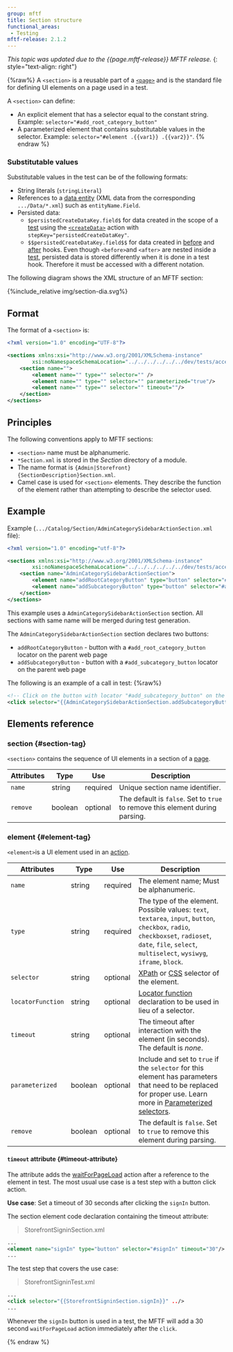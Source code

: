```yaml
---
group: mftf
title: Section structure
functional_areas:
 - Testing
mftf-release: 2.1.2
---
```


_This topic was updated due to the {{page.mftf-release}} MFTF release._
{: style="text-align: right"}

{%raw%}
A `<section>` is a reusable part of a [`<page>`](./page.html) and is the standard file for defining UI elements on a page used in a test.

A `<section>` can define:

- An explicit element that has a selector equal to the constant string. Example: `selector="#add_root_category_button"`
- A parameterized element that contains substitutable values in the selector. Example: `selector="#element .{{var1}} .{{var2}}"`.
{% endraw %}

### Substitutable values

Substitutable values in the test can be of the following formats:

* String literals (`stringLiteral`)
* References to a [data entity](./data.html) (XML data from the corresponding `.../Data/*.xml`) such as `entityName.Field`.
* Persisted data:
    * `$persistedCreateDataKey.field$` for data created in the scope of a [test](./test.html#test-tag) using the [`<createData>`](./test/actions.html#createdata) action with `stepKey="persistedCreateDataKey"`.
    * `$$persistedCreateDataKey.field$$` for data created in [before](./test.html#before-tag) and [after](./test.html#after-tag) hooks. Even though `<before>`and `<after>` are nested inside a [test](./test.html#test-tag), persisted data is stored differently when it is done in a test hook. Therefore it must be accessed with a different notation.

The following diagram shows the XML structure of an MFTF section:

{%include_relative img/section-dia.svg%}

## Format

The format of a `<section>` is:

```xml
<?xml version="1.0" encoding="UTF-8"?>

<sections xmlns:xsi="http://www.w3.org/2001/XMLSchema-instance"
        xsi:noNamespaceSchemaLocation="../../../../../../dev/tests/acceptance/vendor/magento/magento2-functional-testing-framework/src/Magento/FunctionalTestingFramework/Page/etc/SectionObject.xsd">
    <section name="">
        <element name="" type="" selector="" />
        <element name="" type="" selector="" parameterized="true"/>
        <element name="" type="" selector="" timeout=""/>
    </section>
</sections>
```

## Principles

The following conventions apply to MFTF sections:

* `<section>` name must be alphanumeric.
* `*Section.xml` is stored in the _Section_ directory of a module.
* The name format is `{Admin|Storefront}{SectionDescription}Section.xml`.
* Camel case is used for `<section>` elements.
  They describe the function of the element rather than attempting to describe the selector used.

## Example

Example (`.../Catalog/Section/AdminCategorySidebarActionSection.xml` file):

```xml
<?xml version="1.0" encoding="utf-8"?>

<sections xmlns:xsi="http://www.w3.org/2001/XMLSchema-instance"
        xsi:noNamespaceSchemaLocation="../../../../../../dev/tests/acceptance/vendor/magento/magento2-functional-testing-framework/src/Magento/FunctionalTestingFramework/Page/etc/SectionObject.xsd">
    <section name="AdminCategorySidebarActionSection">
        <element name="addRootCategoryButton" type="button" selector="#add_root_category_button" timeout="30"/>
        <element name="addSubcategoryButton" type="button" selector="#add_subcategory_button" timeout="30"/>
    </section>
</sections>
```

This example uses a `AdminCategorySidebarActionSection` section. All sections with same name will be merged during test generation.

The `AdminCategorySidebarActionSection` section declares two buttons:

* `addRootCategoryButton` - button with a `#add_root_category_button` locator on the parent web page
* `addSubcategoryButton` - button with a `#add_subcategory_button` locator on the parent web page

The following is an example of a call in test:
{%raw%}
```xml
<!-- Click on the button with locator "#add_subcategory_button" on the web page-->
<click selector="{{AdminCategorySidebarActionSection.addSubcategoryButton}}" stepKey="clickOnAddSubCategory"/>
```

## Elements reference

### section {#section-tag}

`<section>` contains the sequence of UI elements in a section of a [page](./page.html).

Attributes|Type|Use|Description
---|---|---|---
`name`|string|required|Unique section name identifier.
`remove`|boolean|optional|The default is `false`. Set to `true` to remove this element during parsing.

### element {#element-tag}

`<element>`is a UI element used in an [action](./test/actions.html).

Attributes|Type|Use|Description
---|---|---|---
`name`|string|required|The element name; Must be alphanumeric.
`type`|string|required|The type of the element. Possible values: `text`, `textarea`, `input`, `button`, `checkbox`, `radio`, `checkboxset`, `radioset`, `date`, `file`, `select`, `multiselect`, `wysiwyg`, `iframe`, `block`.
`selector`|string|optional|[XPath](https://www.w3schools.com/xml/xpath_nodes.asp) or [CSS](https://www.w3schools.com/cssref/css_selectors.asp) selector of the element.
`locatorFunction`|string|optional|[Locator function](./section/locator-functions.html) declaration to be used in lieu of a selector.
`timeout`|string|optional|The timeout after interaction with the element (in seconds). The default is _none_.
`parameterized`|boolean|optional|Include and set to `true` if the `selector` for this element has parameters that need to be replaced for proper use. Learn more in [Parameterized selectors](./section/parameterized-selectors.html).
`remove`|boolean|optional|The default is `false`. Set to `true` to remove this element during parsing.

#### `timeout` attribute {#timeout-attribute}

The attribute adds the [waitForPageLoad] action after a reference to the element in test.
The most usual use case is a test step with a button click action.

**Use case**: Set a timeout of 30 seconds after clicking the `signIn` button.

The section element code declaration containing the timeout attribute:

> StorefrontSigninSection.xml

```xml
...
<element name="signIn" type="button" selector="#signIn" timeout="30"/>
...
```

The test step that covers the use case:

> StorefrontSigninTest.xml

```xml
...
<click selector="{{StorefrontSigninSection.signIn}}" ../>
...
```

Whenever the `signIn` button is used in a test, the MFTF will add a 30 second `waitForPageLoad` action immediately after the `click`.

{% endraw %}


<!-- Link definitions -->

[waitForPageLoad]: test/actions.html#waitforpageload